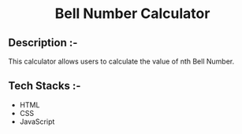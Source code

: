 # <p align="center">Bell Number Calculator</p>

## Description :-

This calculator allows users to calculate the value of nth Bell Number.

## Tech Stacks :-

- HTML
- CSS
- JavaScript


